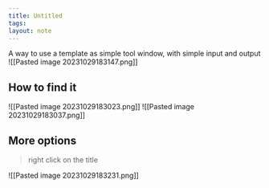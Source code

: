 ```yaml
---
title: Untitled
tags: 
layout: note 
---
```

A way to use a template as simple tool window, with simple input and output
![[Pasted image 20231029183147.png]]





## How to find it

![[Pasted image 20231029183023.png]]
![[Pasted image 20231029183037.png]]


## More options
> right click on the title


![[Pasted image 20231029183231.png]]